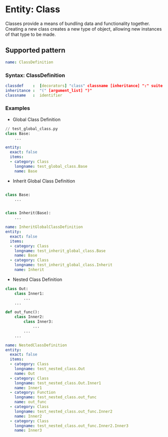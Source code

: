 # Entity: Class
Classes provide a means of bundling data and functionality together. Creating a new class creates a new type of object, allowing new instances of that type to be made.

## Supported pattern
```yaml
name: ClassDefinition
```
### Syntax: ClassDefinition

```yaml
classdef    :  [decorators] "class" classname [inheritance] ":" suite
inheritance :  "(" [argument_list] ")"
classname   :  identifier
```

### Examples
- Global Class Definition

```python
// test_global_class.py
class Base:
    ...
```

```yaml
entity:
  exact: false
  items:
  - category: Class
    longname: test_global_class.Base
    name: Base
```

- Inherit Global Class Definition

```python

class Base:
    ...


class Inherit(Base):
    ...

```
```yaml
name: InheritGlobalClassDefinition
entity:
  exact: false
  items:
  - category: Class
    longname: test_inherit_global_class.Base
    name: Base
  - category: Class
    longname: test_inherit_global_class.Inherit
    name: Inherit
```

- Nested Class Definition 
```python
class Out:
    class Inner1:
        ...
    ...

def out_func():
    class Inner2:
        class Inner3:
            ...
        ...
    ...
```

```yaml
name: NestedClassDefinition
entity:
  exact: false
  items:
  - category: Class
    longname: test_nested_class.Out
    name: Out
  - category: Class
    longname: test_nested_class.Out.Inner1
    name: Inner1
  - category: Function
    longname: test_nested_class.out_func
    name: out_func
  - category: Class
    longname: test_nested_class.out_func.Inner2
    name: Inner2
  - category: Class
    longname: test_nested_class.out_func.Inner2.Inner3
    name: Inner3
```